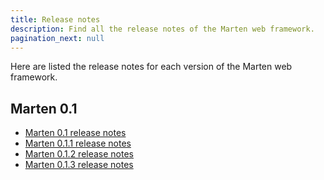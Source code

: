 ```yaml
---
title: Release notes
description: Find all the release notes of the Marten web framework.
pagination_next: null
---
```


Here are listed the release notes for each version of the Marten web framework.

## Marten 0.1

* [Marten 0.1 release notes](./release-notes/0.1)
* [Marten 0.1.1 release notes](./release-notes/0.1.1)
* [Marten 0.1.2 release notes](./release-notes/0.1.2)
* [Marten 0.1.3 release notes](./release-notes/0.1.3)
